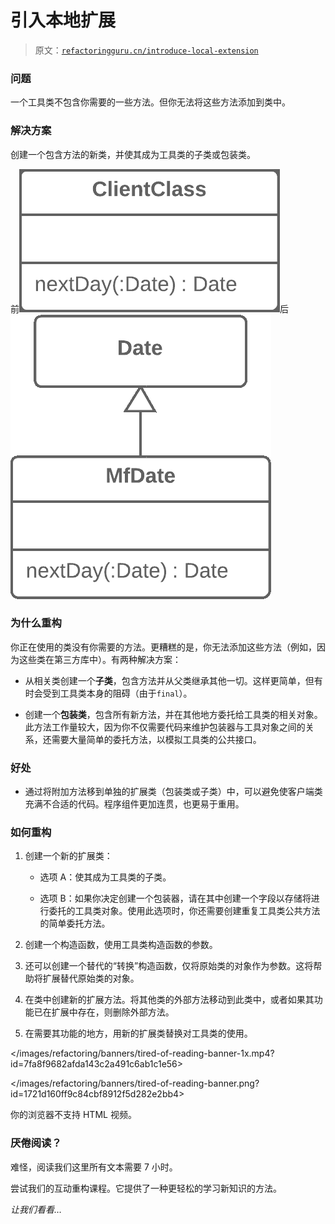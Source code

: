 # 引入本地扩展

> 原文：[`refactoringguru.cn/introduce-local-extension`](https://refactoringguru.cn/introduce-local-extension)

### 问题

一个工具类不包含你需要的一些方法。但你无法将这些方法添加到类中。

### 解决方案

创建一个包含方法的新类，并使其成为工具类的子类或包装类。

前![引入本地扩展 - 前](img/5174e7d68cffb107712c086094635e3f.png)后![引入本地扩展 - 后](img/58ac66e2c1e86cdf9d6eb9ff334742ef.png)

### 为什么重构

你正在使用的类没有你需要的方法。更糟糕的是，你无法添加这些方法（例如，因为这些类在第三方库中）。有两种解决方案：

+   从相关类创建一个**子类**，包含方法并从父类继承其他一切。这样更简单，但有时会受到工具类本身的阻碍（由于`final`）。

+   创建一个**包装类**，包含所有新方法，并在其他地方委托给工具类的相关对象。此方法工作量较大，因为你不仅需要代码来维护包装器与工具对象之间的关系，还需要大量简单的委托方法，以模拟工具类的公共接口。

### 好处

+   通过将附加方法移到单独的扩展类（包装类或子类）中，可以避免使客户端类充满不合适的代码。程序组件更加连贯，也更易于重用。

### 如何重构

1.  创建一个新的扩展类：

    +   选项 A：使其成为工具类的子类。

    +   选项 B：如果你决定创建一个包装器，请在其中创建一个字段以存储将进行委托的工具类对象。使用此选项时，你还需要创建重复工具类公共方法的简单委托方法。

1.  创建一个构造函数，使用工具类构造函数的参数。

1.  还可以创建一个替代的“转换”构造函数，仅将原始类的对象作为参数。这将帮助将扩展替代原始类的对象。

1.  在类中创建新的扩展方法。将其他类的外部方法移动到此类中，或者如果其功能已在扩展中存在，则删除外部方法。

1.  在需要其功能的地方，用新的扩展类替换对工具类的使用。

</images/refactoring/banners/tired-of-reading-banner-1x.mp4?id=7fa8f9682afda143c2a491c6ab1c1e56>

</images/refactoring/banners/tired-of-reading-banner.png?id=1721d160ff9c84cbf8912f5d282e2bb4>

你的浏览器不支持 HTML 视频。

### 厌倦阅读？

难怪，阅读我们这里所有文本需要 7 小时。

尝试我们的互动重构课程。它提供了一种更轻松的学习新知识的方法。

*让我们看看…*
